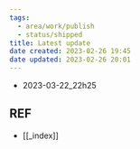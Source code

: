 ```yaml
---
tags:
  - area/work/publish
  - status/shipped
title: Latest update
date created: 2023-02-26 19:45
date updated: 2023-02-26 20:01
---
```


- 2023-03-22_22h25

## REF

- [[_index]]